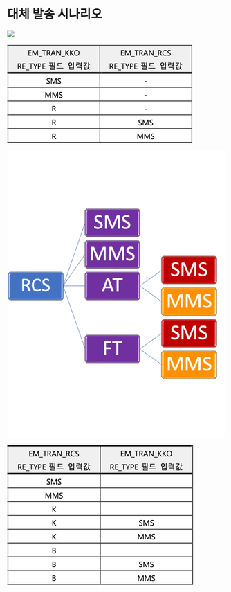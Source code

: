 # 대체 발송 시나리오

![
](<../.gitbook/assets/image (1).png>)

![](<../.gitbook/assets/image (3).png>)





![](../.gitbook/assets/image.png)

![](<../.gitbook/assets/image (2).png>)

